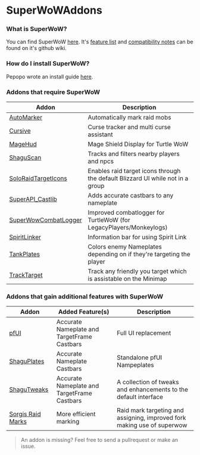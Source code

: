 # SuperWoWAddons

### What is SuperWoW?
You can find SuperWoW [here](https://github.com/balakethelock/SuperWoW). It's [feature list](https://github.com/balakethelock/SuperWoW/wiki/Features) and [compatibility notes](https://github.com/balakethelock/SuperWoW/wiki/Compability-with-other-mods) can be found on it's github wiki.

### How do I install SuperWoW?
Pepopo wrote an install guide [here](https://github.com/pepopo978/SuperwowInstallation).

### Addons that require SuperWoW
| Addon  | Description |
| - | - |
| [AutoMarker](https://github.com/MarcelineVQ/AutoMarker) | Automatically mark raid mobs |
| [Cursive](https://github.com/pepopo978/Cursive) |  Curse tracker and multi curse assistant |
| [MageHud](https://github.com/pepopo978/MageHud) | Mage Shield Display for Turtle WoW |
| [ShaguScan](https://github.com/shagu/shaguscan) | Tracks and filters nearby players and npcs  |
|  [SoloRaidTargetIcons](https://github.com/refaim/SoloRaidTargetIcons) | Enables raid target icons through the default Blizzard UI while not in a group |
| [SuperAPI_Castlib](https://github.com/balakethelock/SuperAPI_Castlib) |  Adds accurate castbars to any nameplate |
| [SuperWowCombatLogger](https://github.com/pepopo978/SuperWowCombatLogger) | Improved combatlogger for TurtleWoW (for LegacyPlayers/Monkeylogs)  |
| [SpiritLinker](https://github.com/MarcelineVQ/SpiritLinker) |  Information bar for using Spirit Link  |
| [TankPlates](https://github.com/MarcelineVQ/TankPlates) | Colors enemy Nameplates depending on if they're targeting the player |
| [TrackTarget](https://github.com/MarcelineVQ/TrackTarget) |  Track any friendly you target which is assistable on the Minimap | 

### Addons that gain additional features with SuperWoW
| Addon | Added Feature(s) | Description |
| - | - | - |
| [pfUI](https://github.com/shagu/pfUI) | Accurate Nameplate and TargetFrame Castbars | Full UI replacement |
| [ShaguPlates](https://github.com/shagu/ShaguPlates) | Accurate Nameplate Castbars | Standalone pfUI Nampeplates |
| [ShaguTweaks](https://github.com/shagu/ShaguTweaks) | Accurate Nameplate and TargetFrame Castbars | A collection of tweaks and enhancements to the default  interface  |
| [Sorgis Raid Marks](https://github.com/MarcelineVQ/sorgis_raid_marks) | More efficient marking | Raid mark targeting and assigning, improved fork making use of superwow |




> An addon is missing? Feel free to send a pullrequest or make an issue.